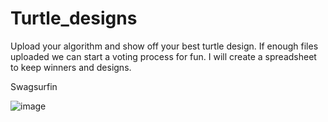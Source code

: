 # Turtle_designs
Upload your algorithm and show off your best turtle design.  If enough files uploaded we can start a voting process for fun.  I will create a spreadsheet to keep winners and designs.

Swagsurfin 

![image](https://user-images.githubusercontent.com/67255477/147693015-bb90b0c1-a116-404f-a67a-8f92013b5fd0.png)
